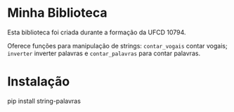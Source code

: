 # Minha Biblioteca

Esta biblioteca foi criada durante a formação da UFCD 10794.

Oferece funções para manipulação de strings: `contar_vogais` contar vogais; `inverter` inverter palavras e `contar_palavras` para contar palavras.


# Instalação

pip install string-palavras